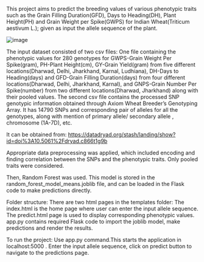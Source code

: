 This project aims to predict the breeding values of various phenotypic traits such as the Grain Filling Duration(GFD), Days to Heading(DH), Plant Height(PH) and Grain Weight per Spike(GWPS) for Indian Wheat(Triticum aestivum L.); given as input the allele sequence of the plant. 

![image](https://github.com/NidhiTornekar/Multi-Trait-Prediction-for-Wheat/assets/121748841/450a6e2d-5e98-43ae-bed0-3a88f3ce4f6e)

The input dataset consisted of two csv files:
One file containing the phenotypic values for 280 genotypes for GWPS-Grain Weight Per Spike(gram), PH-Plant Height(cm), GY-Grain Yield(gram) from five different locations(Dharwad, Delhi, Jharkhand, Karnal, Ludhiana), DH-Days to Heading(days) and GFD-Grain Filling Duration(days) from four different locations(Dharwad, Delhi, Jharkhand, Karnal), and GNPS-Grain Number Per Spike(number) from two different locations(Dharwad, Jharkhand) along with their pooled values.
The second csv file contains the processed SNP genotypic information obtained through Axiom Wheat Breeder’s Genotyping Array. It has 14790 SNPs and corresponding pair of alleles for all the genotypes, along with mention of primary allele/ secondary allele , chromosome (1A-7D), etc.

It can be obtained from:
https://datadryad.org/stash/landing/show?id=doi%3A10.5061%2Fdryad.c866t1g9b

Appropriate data preprocessing was applied, which included encoding and finding correlation between the SNPs and the phenotypic traits. Only pooled traits were considered.

Then, Random Forest was used. This model is stored in the random_forest_model_means.joblib file, and can be loaded in the Flask code to make predictions directly.



Folder structure:
There are two html pages in the templates folder:
The index.html is the home page where user can enter the input allele sequence.
The predict.html page is used to display corresponding phenotypic values.
app.py contains required Flask code to import the joblib model, make predictions and render the results.


To run the project:
Use app.py command.This starts the application in localhost:5000 .
Enter the input allele sequence, click on predict button to navigate to the predictions page.
